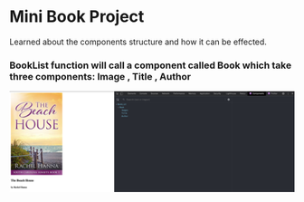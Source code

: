 # Mini Book Project 

Learned about the components structure and how it can be effected. 

### BookList function will call a component called Book which take three components: Image , Title , Author 

<img src="/mini-book-project/image/booksc.png" alt="" />
